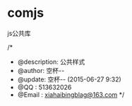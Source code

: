 # comjs
js公共库

/*
* @description: 公共样式
* @author: 空杯--
* @update: 空杯-- (2015-06-27 9:32)
* @QQ    : 513632026
* @Email : xiahaibingblag@163.com
*/
